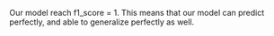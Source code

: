 Our model reach f1_score = 1. This means that our model can predict perfectly, and able to generalize perfectly as well.
